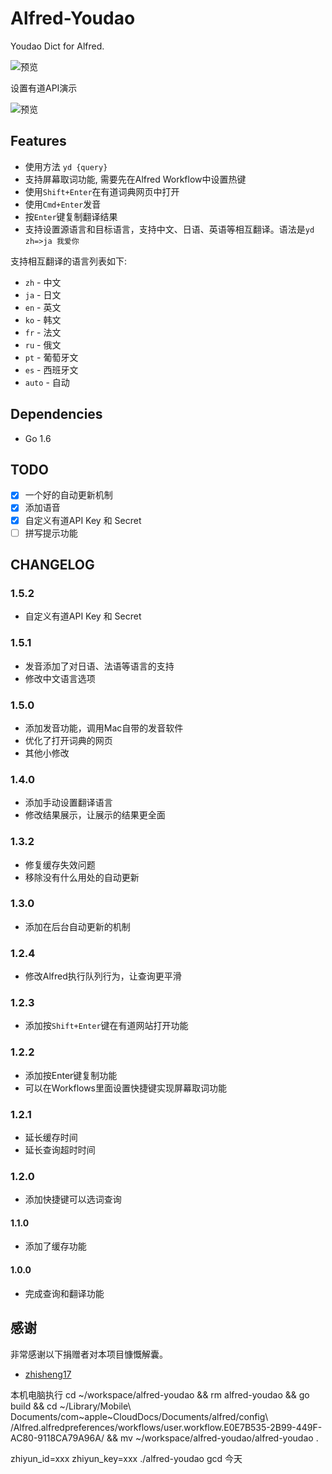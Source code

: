 Alfred-Youdao
===

Youdao Dict for Alfred.    

![预览](./assets/demo.gif)

设置有道API演示

![预览](./assets/demo-api.gif)

## Features

+ 使用方法 `yd {query}`
+ 支持屏幕取词功能, 需要先在Alfred Workflow中设置热键
+ 使用`Shift+Enter`在有道词典网页中打开
+ 使用`Cmd+Enter`发音
+ 按`Enter`键复制翻译结果
+ 支持设置源语言和目标语言，支持中文、日语、英语等相互翻译。语法是`yd zh=>ja 我爱你`

支持相互翻译的语言列表如下:

+ `zh`     - 中文
+ `ja`     - 日文
+ `en`     - 英文
+ `ko`     - 韩文
+ `fr`     - 法文
+ `ru`     - 俄文
+ `pt`     - 葡萄牙文
+ `es`     - 西班牙文
+ `auto`   - 自动

## Dependencies

+ Go 1.6

## TODO

+ [x] 一个好的自动更新机制
+ [x] 添加语音
+ [x] 自定义有道API Key 和 Secret
+ [ ] 拼写提示功能

## CHANGELOG

### 1.5.2

+ 自定义有道API Key 和 Secret

### 1.5.1

+ 发音添加了对日语、法语等语言的支持
+ 修改中文语言选项

### 1.5.0

+ 添加发音功能，调用Mac自带的发音软件
+ 优化了打开词典的网页
+ 其他小修改

### 1.4.0

+ 添加手动设置翻译语言
+ 修改结果展示，让展示的结果更全面

### 1.3.2

+ 修复缓存失效问题
+ 移除没有什么用处的自动更新

### 1.3.0

+ 添加在后台自动更新的机制

### 1.2.4

+ 修改Alfred执行队列行为，让查询更平滑

### 1.2.3

+ 添加按`Shift+Enter`键在有道网站打开功能

### 1.2.2

+ 添加按Enter键复制功能
+ 可以在Workflows里面设置快捷键实现屏幕取词功能

### 1.2.1

+ 延长缓存时间
+ 延长查询超时时间

### 1.2.0

+ 添加快捷键可以选词查询

#### 1.1.0

+ 添加了缓存功能

#### 1.0.0

+ 完成查询和翻译功能

## 感谢

非常感谢以下捐赠者对本项目慷慨解囊。

+ [zhisheng17](https://github.com/zhisheng17)


本机电脑执行
cd ~/workspace/alfred-youdao && rm alfred-youdao && go build  && cd ~/Library/Mobile\ Documents/com~apple~CloudDocs/Documents/alfred/config\ /Alfred.alfredpreferences/workflows/user.workflow.E0E7B535-2B99-449F-AC80-9118CA79A96A/  && mv ~/workspace/alfred-youdao/alfred-youdao .

zhiyun_id=xxx zhiyun_key=xxx ./alfred-youdao gcd 今天
